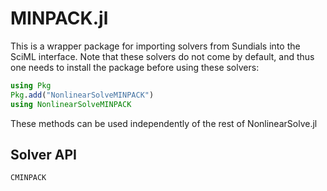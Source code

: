 # MINPACK.jl

This is a wrapper package for importing solvers from Sundials into the SciML interface.
Note that these solvers do not come by default, and thus one needs to install the package
before using these solvers:

```julia
using Pkg
Pkg.add("NonlinearSolveMINPACK")
using NonlinearSolveMINPACK
```

These methods can be used independently of the rest of NonlinearSolve.jl

## Solver API

```@docs
CMINPACK
```
